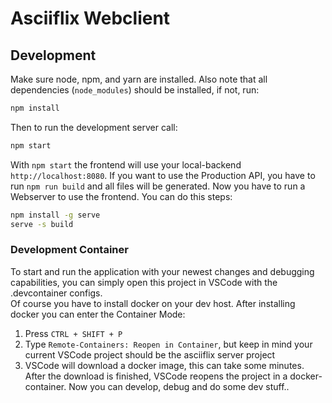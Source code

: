 # Asciiflix Webclient

## Development

Make sure node, npm, and yarn are installed.
Also note that all dependencies (``node_modules``) should be installed, if not, run:
```bash
npm install
```

Then to run the development server call:

```bash
npm start
```

With ``npm start`` the frontend will use your local-backend ``http://localhost:8080``. If you want to use the Production API, you have to run ``npm run build`` and all files will be generated. Now you have to run a Webserver to use the frontend.
You can do this steps:
````bash
npm install -g serve
serve -s build
````

### Development Container

To start and run the application with your newest changes and debugging capabilities, you can simply open this project in VSCode with the .devcontainer configs. <br>
Of course you have to install docker on your dev host. After installing docker you can enter the Container Mode:

1. Press `CTRL + SHIFT + P`
2. Type `Remote-Containers: Reopen in Container`, but keep in mind your current VSCode project should be the asciiflix server project
3. VSCode will download a docker image, this can take some minutes. After the download is finished, VSCode reopens the project in a docker-container. Now you can develop, debug and do some dev stuff..
